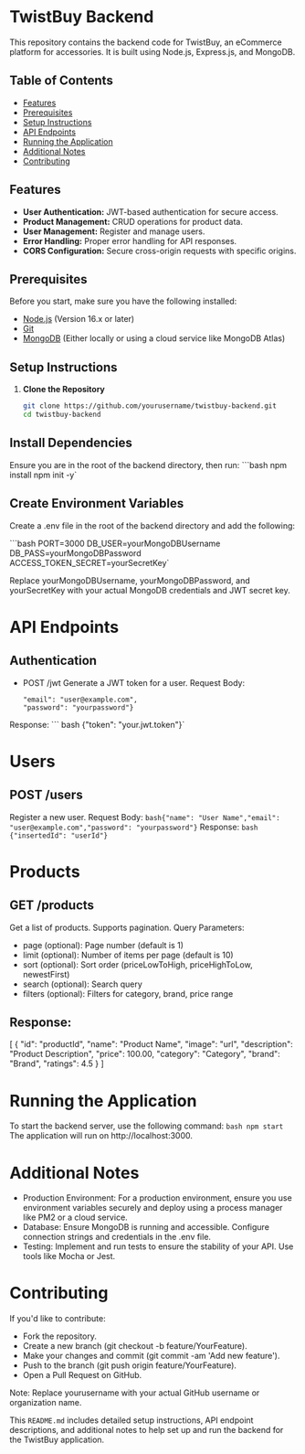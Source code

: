 # TwistBuy Backend

This repository contains the backend code for TwistBuy, an eCommerce platform for accessories. It is built using Node.js, Express.js, and MongoDB.

## Table of Contents

- [Features](#features)
- [Prerequisites](#prerequisites)
- [Setup Instructions](#setup-instructions)
- [API Endpoints](#api-endpoints)
- [Running the Application](#running-the-application)
- [Additional Notes](#additional-notes)
- [Contributing](#contributing)

## Features

- **User Authentication:** JWT-based authentication for secure access.
- **Product Management:** CRUD operations for product data.
- **User Management:** Register and manage users.
- **Error Handling:** Proper error handling for API responses.
- **CORS Configuration:** Secure cross-origin requests with specific origins.

## Prerequisites

Before you start, make sure you have the following installed:

- [Node.js](https://nodejs.org/) (Version 16.x or later)
- [Git](https://git-scm.com/)
- [MongoDB](https://www.mongodb.com/) (Either locally or using a cloud service like MongoDB Atlas)

## Setup Instructions

1. **Clone the Repository**

   ```bash
   git clone https://github.com/yourusername/twistbuy-backend.git
   cd twistbuy-backend
## Install Dependencies
Ensure you are in the root of the backend directory, then run:
```bash npm install npm init -y`

## Create Environment Variables

Create a .env file in the root of the backend directory and add the following:

```bash PORT=3000 DB_USER=yourMongoDBUsername DB_PASS=yourMongoDBPassword ACCESS_TOKEN_SECRET=yourSecretKey`

Replace yourMongoDBUsername, yourMongoDBPassword, and yourSecretKey with your actual MongoDB credentials and JWT secret key.

# API Endpoints

## Authentication
- POST /jwt
    Generate a JWT token for a user.
    Request Body:
    ```{
  "email": "user@example.com",
  "password": "yourpassword"}
 
Response:
 ``` bash {"token": "your.jwt.token"}`

# Users
## POST /users
   Register a new user.
   Request Body:
   ```bash{"name": "User Name","email": "user@example.com","password": "yourpassword"}```
Response:
```bash {"insertedId": "userId"}```

# Products
## GET /products
   Get a list of products. Supports pagination.
   Query Parameters:

- page (optional): Page number (default is 1)
- limit (optional): Number of items per page (default is 10)
- sort (optional): Sort order (priceLowToHigh, priceHighToLow, newestFirst)
- search (optional): Search query
- filters (optional): Filters for category, brand, price range

## Response: 
[
  {
    "id": "productId",
    "name": "Product Name",
    "image": "url",
    "description": "Product Description",
    "price": 100.00,
    "category": "Category",
    "brand": "Brand",
    "ratings": 4.5
  }
]

# Running the Application
To start the backend server, use the following command:
```bash npm start```
The application will run on http://localhost:3000.

# Additional Notes
- Production Environment: For a production environment, ensure you use environment variables securely and deploy using a process manager like PM2 or a cloud service.
- Database: Ensure MongoDB is running and accessible. Configure connection strings and credentials in the .env file.
- Testing: Implement and run tests to ensure the stability of your API. Use tools like Mocha or Jest.

# Contributing
If you'd like to contribute:

- Fork the repository.
- Create a new branch (git checkout -b feature/YourFeature).
- Make your changes and commit (git commit -am 'Add new feature').
- Push to the branch (git push origin feature/YourFeature).
- Open a Pull Request on GitHub.

Note: Replace yourusername with your actual GitHub username or organization name.


This `README.md` includes detailed setup instructions, API endpoint descriptions, and additional notes to help set up and run the backend for the TwistBuy application.

